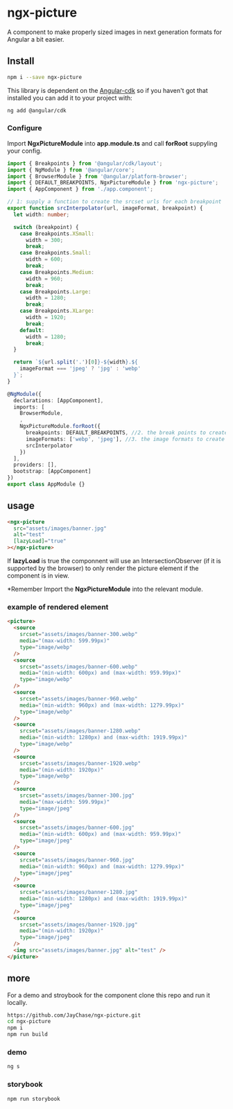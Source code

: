 # ngx-picture

A component to make properly sized images in next generation formats for Angular a bit easier.

## Install

```bash
npm i --save ngx-picture
```

This library is dependent on the [Angular-cdk]('https://material.angular.io/cdk') so if you haven't got that installed you can add it to your project with:

```bash
ng add @angular/cdk
```

### Configure

Import **NgxPictureModule** into **app.module.ts** and call **forRoot** suppyling your config.

```typescript
import { Breakpoints } from '@angular/cdk/layout';
import { NgModule } from '@angular/core';
import { BrowserModule } from '@angular/platform-browser';
import { DEFAULT_BREAKPOINTS, NgxPictureModule } from 'ngx-picture';
import { AppComponent } from './app.component';

// 1: supply a function to create the srcset urls for each breakpoint
export function srcInterpolator(url, imageFormat, breakpoint) {
  let width: number;

  switch (breakpoint) {
    case Breakpoints.XSmall:
      width = 300;
      break;
    case Breakpoints.Small:
      width = 600;
      break;
    case Breakpoints.Medium:
      width = 960;
      break;
    case Breakpoints.Large:
      width = 1280;
      break;
    case Breakpoints.XLarge:
      width = 1920;
      break;
    default:
      width = 1280;
      break;
  }

  return `${url.split('.')[0]}-${width}.${
    imageFormat === 'jpeg' ? 'jpg' : 'webp'
  }`;
}

@NgModule({
  declarations: [AppComponent],
  imports: [
    BrowserModule,
    ,
    NgxPictureModule.forRoot({
      breakpoints: DEFAULT_BREAKPOINTS, //2. the break points to create sources for
      imageFormats: ['webp', 'jpeg'], //3. the image formats to create sources for
      srcInterpolator
    })
  ],
  providers: [],
  bootstrap: [AppComponent]
})
export class AppModule {}
```

## usage

```html
<ngx-picture
  src="assets/images/banner.jpg"
  alt="test"
  [lazyLoad]="true"
></ngx-picture>
```

If **lazyLoad** is true the componnent will use an IntersectionObserver (if it is supported by the browser) to only render the picture element if the component is in view.

\*Remember Import the **NgxPictureModule** into the relevant module.

### example of rendered element

```html
<picture>
  <source
    srcset="assets/images/banner-300.webp"
    media="(max-width: 599.99px)"
    type="image/webp"
  />
  <source
    srcset="assets/images/banner-600.webp"
    media="(min-width: 600px) and (max-width: 959.99px)"
    type="image/webp"
  />
  <source
    srcset="assets/images/banner-960.webp"
    media="(min-width: 960px) and (max-width: 1279.99px)"
    type="image/webp"
  />
  <source
    srcset="assets/images/banner-1280.webp"
    media="(min-width: 1280px) and (max-width: 1919.99px)"
    type="image/webp"
  />
  <source
    srcset="assets/images/banner-1920.webp"
    media="(min-width: 1920px)"
    type="image/webp"
  />
  <source
    srcset="assets/images/banner-300.jpg"
    media="(max-width: 599.99px)"
    type="image/jpeg"
  />
  <source
    srcset="assets/images/banner-600.jpg"
    media="(min-width: 600px) and (max-width: 959.99px)"
    type="image/jpeg"
  />
  <source
    srcset="assets/images/banner-960.jpg"
    media="(min-width: 960px) and (max-width: 1279.99px)"
    type="image/jpeg"
  />
  <source
    srcset="assets/images/banner-1280.jpg"
    media="(min-width: 1280px) and (max-width: 1919.99px)"
    type="image/jpeg"
  />
  <source
    srcset="assets/images/banner-1920.jpg"
    media="(min-width: 1920px)"
    type="image/jpeg"
  />
  <img src="assets/images/banner.jpg" alt="test" />
</picture>
```

## more

For a demo and stroybook for the component clone this repo and run it locally.

```bash
https://github.com/JayChase/ngx-picture.git
cd ngx-picture
npm i
npm run build
```

### demo

```bash
ng s
```

### storybook

```bash
npm run storybook
```
